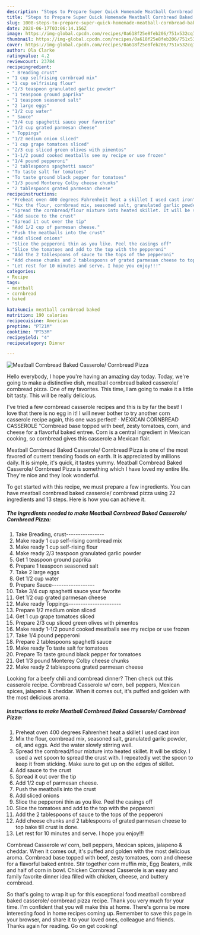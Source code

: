 ```yaml
---
description: "Steps to Prepare Super Quick Homemade Meatball Cornbread Baked Casserole/ Cornbread Pizza"
title: "Steps to Prepare Super Quick Homemade Meatball Cornbread Baked Casserole/ Cornbread Pizza"
slug: 1008-steps-to-prepare-super-quick-homemade-meatball-cornbread-baked-casserole-cornbread-pizza
date: 2020-06-17T03:06:14.156Z
image: https://img-global.cpcdn.com/recipes/0a618f25e8feb206/751x532cq70/meatball-cornbread-baked-casserole-cornbread-pizza-recipe-main-photo.jpg
thumbnail: https://img-global.cpcdn.com/recipes/0a618f25e8feb206/751x532cq70/meatball-cornbread-baked-casserole-cornbread-pizza-recipe-main-photo.jpg
cover: https://img-global.cpcdn.com/recipes/0a618f25e8feb206/751x532cq70/meatball-cornbread-baked-casserole-cornbread-pizza-recipe-main-photo.jpg
author: Ola Clarke
ratingvalue: 4.2
reviewcount: 23784
recipeingredient:
- " Breading crust"
- "1 cup selfrising cornbread mix"
- "1 cup selfrising flour"
- "2/3 teaspoon granulated garlic powder"
- "1 teaspoon ground paprika"
- "1 teaspoon seasoned salt"
- "2 large eggs"
- "1/2 cup water"
- " Sauce"
- "3/4 cup spaghetti sauce your favorite"
- "1/2 cup grated parmesan cheese"
- " Toppings"
- "1/2 medium onion sliced"
- "1 cup grape tomatoes sliced"
- "2/3 cup sliced green olives with pimentos"
- "1-1/2 pound cooked meatballs see my recipe or use frozen"
- "1/4 pound pepperoni"
- "2 tablespoons spaghetti sauce"
- "To taste salt for tomatoes"
- "To taste ground black pepper for tomatoes"
- "1/3 pound Monterey Colby cheese chunks"
- "2 tablespoons grated parmesan cheese"
recipeinstructions:
- "Preheat oven 400 degrees Fahrenheit heat a skillet I used cast iron"
- "Mix the flour, cornbread mix, seasoned salt, granulated garlic powder, oil, and eggs. Add the water slowly stirring well."
- "Spread the cornbread/flour mixture into heated skillet. It will be sticky. I used a wet spoon to spread the crust with. I repeatedly wet the spoon to keep it from sticking. Make sure to get up on the edges of skillet."
- "Add sauce to the crust"
- "Spread it out over the tip"
- "Add 1/2 cup of parmesan cheese."
- "Push the meatballs into the crust"
- "Add sliced onions"
- "Slice the pepperoni thin as you like. Peel the casings off"
- "Slice the tomatoes and add to the top with the pepperoni"
- "Add the 2 tablespoons of sauce to the tops of the pepperoni"
- "Add cheese chunks and 2 tablespoons of grated parmesan cheese to top bake till crust is done."
- "Let rest for 10 minutes and serve. I hope you enjoy!!!"
categories:
- Recipe
tags:
- meatball
- cornbread
- baked

katakunci: meatball cornbread baked 
nutrition: 190 calories
recipecuisine: American
preptime: "PT21M"
cooktime: "PT53M"
recipeyield: "4"
recipecategory: Dinner

---
```



![Meatball Cornbread Baked Casserole/ Cornbread Pizza](https://img-global.cpcdn.com/recipes/0a618f25e8feb206/751x532cq70/meatball-cornbread-baked-casserole-cornbread-pizza-recipe-main-photo.jpg)

Hello everybody, I hope you're having an amazing day today. Today, we're going to make a distinctive dish, meatball cornbread baked casserole/ cornbread pizza. One of my favorites. This time, I am going to make it a little bit tasty. This will be really delicious.

I&#39;ve tried a few cornbread casserole recipes and this is by far the best! I love that there is no egg in it! I will never bother to try another corn casserole recipe again, this one was perfect! · MEXICAN CORNBREAD CASSEROLE &#34;Cornbread base topped with beef, zesty tomatoes, corn, and cheese for a flavorful baked entree. Corn is a central ingredient in Mexican cooking, so cornbread gives this casserole a Mexican flair.

Meatball Cornbread Baked Casserole/ Cornbread Pizza is one of the most favored of current trending foods on earth. It is appreciated by millions daily. It is simple, it's quick, it tastes yummy. Meatball Cornbread Baked Casserole/ Cornbread Pizza is something which I have loved my entire life. They're nice and they look wonderful.


To get started with this recipe, we must prepare a few ingredients. You can have meatball cornbread baked casserole/ cornbread pizza using 22 ingredients and 13 steps. Here is how you can achieve it.

<!--inarticleads1-->

##### The ingredients needed to make Meatball Cornbread Baked Casserole/ Cornbread Pizza:

1. Take  Breading, crust----------------
1. Make ready 1 cup self-rising cornbread mix
1. Make ready 1 cup self-rising flour
1. Make ready 2/3 teaspoon granulated garlic powder
1. Get 1 teaspoon ground paprika
1. Prepare 1 teaspoon seasoned salt
1. Take 2 large eggs
1. Get 1/2 cup water
1. Prepare  Sauce------------------
1. Take 3/4 cup spaghetti sauce your favorite
1. Get 1/2 cup grated parmesan cheese
1. Make ready  Toppings----------------------
1. Prepare 1/2 medium onion sliced
1. Get 1 cup grape tomatoes sliced
1. Prepare 2/3 cup sliced green olives with pimentos
1. Make ready 1-1/2 pound cooked meatballs see my recipe or use frozen
1. Take 1/4 pound pepperoni
1. Prepare 2 tablespoons spaghetti sauce
1. Make ready To taste salt for tomatoes
1. Prepare To taste ground black pepper for tomatoes
1. Get 1/3 pound Monterey Colby cheese chunks
1. Make ready 2 tablespoons grated parmesan cheese


Looking for a beefy chili and cornbread dinner? Then check out this casserole recipe. Cornbread Casserole w/ corn, bell peppers, Mexican spices, jalapeno &amp; cheddar. When it comes out, it&#39;s puffed and golden with the most delicious aroma. 

<!--inarticleads2-->

##### Instructions to make Meatball Cornbread Baked Casserole/ Cornbread Pizza:

1. Preheat oven 400 degrees Fahrenheit heat a skillet I used cast iron
1. Mix the flour, cornbread mix, seasoned salt, granulated garlic powder, oil, and eggs. Add the water slowly stirring well.
1. Spread the cornbread/flour mixture into heated skillet. It will be sticky. I used a wet spoon to spread the crust with. I repeatedly wet the spoon to keep it from sticking. Make sure to get up on the edges of skillet.
1. Add sauce to the crust
1. Spread it out over the tip
1. Add 1/2 cup of parmesan cheese.
1. Push the meatballs into the crust
1. Add sliced onions
1. Slice the pepperoni thin as you like. Peel the casings off
1. Slice the tomatoes and add to the top with the pepperoni
1. Add the 2 tablespoons of sauce to the tops of the pepperoni
1. Add cheese chunks and 2 tablespoons of grated parmesan cheese to top bake till crust is done.
1. Let rest for 10 minutes and serve. I hope you enjoy!!!


Cornbread Casserole w/ corn, bell peppers, Mexican spices, jalapeno &amp; cheddar. When it comes out, it&#39;s puffed and golden with the most delicious aroma. Cornbread base topped with beef, zesty tomatoes, corn and cheese for a flavorful baked entrée. Stir together corn muffin mix, Egg Beaters, milk and half of corn in bowl. Chicken Cornbread Casserole is an easy and family favorite dinner idea filled with chicken, cheese, and buttery cornbread. 

So that's going to wrap it up for this exceptional food meatball cornbread baked casserole/ cornbread pizza recipe. Thank you very much for your time. I'm confident that you will make this at home. There's gonna be more interesting food in home recipes coming up. Remember to save this page in your browser, and share it to your loved ones, colleague and friends. Thanks again for reading. Go on get cooking!

